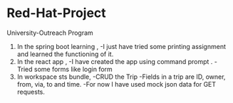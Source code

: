 # Red-Hat-Project
University-Outreach Program 

1) In the spring boot learning ,
      -I just have tried some printing assignment and learned the functioning of it.
2) In the react app , 
      -I have created the app using command prompt .
      -Tried some forms like login form
3) In workspace sts bundle,
      -CRUD the Trip
      -Fields in a trip are ID, owner, from, via, to and time.
      -For now I have used mock json data for GET requests.
